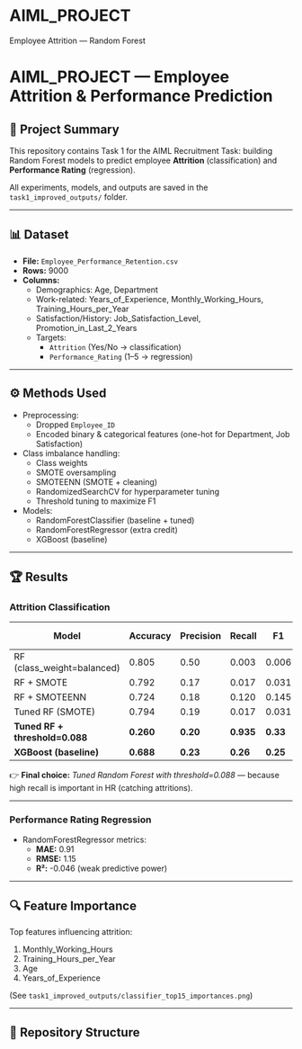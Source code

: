 # AIML_PROJECT
Employee Attrition — Random Forest

# AIML_PROJECT — Employee Attrition & Performance Prediction

## 📌 Project Summary
This repository contains Task 1 for the AIML Recruitment Task: building Random Forest models to predict employee **Attrition** (classification) and **Performance Rating** (regression).  

All experiments, models, and outputs are saved in the `task1_improved_outputs/` folder.

---

## 📊 Dataset
- **File:** `Employee_Performance_Retention.csv`  
- **Rows:** 9000  
- **Columns:**  
  - Demographics: Age, Department  
  - Work-related: Years_of_Experience, Monthly_Working_Hours, Training_Hours_per_Year  
  - Satisfaction/History: Job_Satisfaction_Level, Promotion_in_Last_2_Years  
  - Targets:  
    - `Attrition` (Yes/No → classification)  
    - `Performance_Rating` (1–5 → regression)

---

## ⚙️ Methods Used
- Preprocessing:
  - Dropped `Employee_ID`
  - Encoded binary & categorical features (one-hot for Department, Job Satisfaction)
- Class imbalance handling:
  - Class weights
  - SMOTE oversampling
  - SMOTEENN (SMOTE + cleaning)
  - RandomizedSearchCV for hyperparameter tuning
  - Threshold tuning to maximize F1
- Models:
  - RandomForestClassifier (baseline + tuned)
  - RandomForestRegressor (extra credit)
  - XGBoost (baseline)

---

## 🏆 Results

### Attrition Classification
| Model                        | Accuracy | Precision | Recall | F1   | PR-AUC |
|-------------------------------|----------|-----------|--------|------|--------|
| RF (class_weight=balanced)    | 0.805    | 0.50      | 0.003  | 0.006| 0.198  |
| RF + SMOTE                    | 0.792    | 0.17      | 0.017  | 0.031| 0.202  |
| RF + SMOTEENN                 | 0.724    | 0.18      | 0.120  | 0.145| 0.193  |
| Tuned RF (SMOTE)              | 0.794    | 0.19      | 0.017  | 0.031| 0.202  |
| **Tuned RF + threshold=0.088**| **0.260**| **0.20**  | **0.935**| **0.33** | **0.202** |
| **XGBoost (baseline)**        | **0.688**| **0.23**  | **0.26** | **0.25** | **0.210** |

👉 **Final choice:** *Tuned Random Forest with threshold=0.088* — because high recall is important in HR (catching attritions).

---

### Performance Rating Regression
- RandomForestRegressor metrics:  
  - **MAE:** 0.91  
  - **RMSE:** 1.15  
  - **R²:** -0.046 (weak predictive power)

---

## 🔍 Feature Importance
Top features influencing attrition:  
1. Monthly_Working_Hours  
2. Training_Hours_per_Year  
3. Age  
4. Years_of_Experience  

(See `task1_improved_outputs/classifier_top15_importances.png`)

---

## 📂 Repository Structure
